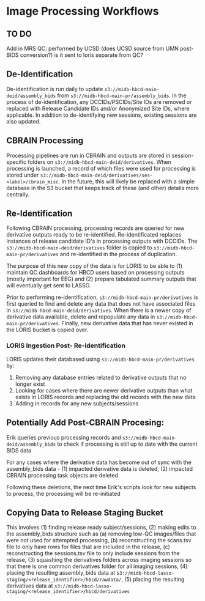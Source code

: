 # Image Processing Workflows

<object type="image/svg+xml" data="../WF.drawio.svg" width="100%"></object>

## TO DO
Add in MRS QC: performed by UCSD (does UCSD source from UMN post-BIDS conversion?) is it sent to loris separate from QC?

## De-Identification
De-identification is run daily to update `s3://midb-hbcd-main-deid/assembly_bids` from `s3://midb-hbcd-main-pr/assembly_bids`. In the process of de-identification, any DCCIDs/PSCIDs/Site IDs are removed or replaced with Release Candidate IDs and/or Anonymized Site IDs, where applicable. In addition to de-identifying new sessions, existing sessions are also updated.

## CBRAIN Processing
Processing pipelines are run in CBRAIN and outputs are stored in session-specific folders on `s3://midb-hbcd-main-deid/derivatives`. When processing is launched, a record of which files were used for processing is stored under `s3://midb-hbcd-main-deid/derivatives/ses-<label>/cbrain_misc`. In the future, this will likely be replaced with a simple database in the S3 bucket that keeps track of these (and other) details more centrally.

## Re-Identification

Following CBRAIN processing, processing records are queried for new derivative outputs ready to be re-identified. Re-identificated replaces instances of release candidate ID's in processing outputs with DCCIDs. The `s3://midb-hbcd-main-deid/derivatives` folder is copied to `s3://midb-hbcd-main-pr/derivatives` and re-identified in the process of duplication. 

The purpose of this new copy of the data is for LORIS to be able to (1) maintain QC dashboards for HBCD users based on processing outputs (mostly important for EEG) and (2) prepare tabulated summary outputs that will eventually get sent to LASSO.

Prior to performing re-identification, `s3://midb-hbcd-main-pr/derivatives` is first queried to find and delete any data that does not have associated files in `s3://midb-hbcd-main-deid/derivatives`. When there is a newer copy of derivative data available, delete and repopulate any data in `s3://midb-hbcd-main-pr/derivatives`. Finally, new derivative data that has never existed in the LORIS bucket is copied over.

### LORIS Ingestion Post- Re-Identification
LORIS updates their databased using `s3://midb-hbcd-main-pr/derivatives` by:

1. Removing any database entries related to derivative outputs that no longer exist
2. Looking for cases where there are newer derivative outputs than what exists in LORIS records and replacing the old records with the new data
3. Adding in records for any new subjects/sessions

## Potentially Add Post-CBRAIN Procesing: 

Erik queries previous processing records and `s3://midb-hbcd-main-deid/assembly_bids` to check if processing is still up to date with the current BIDS data

For any cases where the derivative data has become out of sync with the assembly_bids data - (1) impacted derivative data is deleted, (2) impacted CBRAIN processing task objects are deleted

Following these deletions, the next time Erik's scripts look for new subjects to process, the processing will be re-initiated

## Copying Data to Release Staging Bucket
This involves (1) finding release ready subject/sessions, (2) making edits to the assembly_bids structure such as (a) removing low-QC images/files that were not used for attempted processing, (b) reconstructing the scans.tsv file to only have rows for files that are included in the release, (c) reconstructing the sessions.tsv file to only include sessions from the release, (3) squashing the derivatives folders across imaging sessions so that there is one common derivatives folder for all imaging sessions, (4) placing the resulting assembly_bids data at s`3://midb-hbcd-lasso-staging/<release_identifier>/hbcd/rawdata/`, (5) placing the resulting derivatives data at `s3://midb-hbcd-lasso-staging/<release_identifier>/hbcd/derivatives`